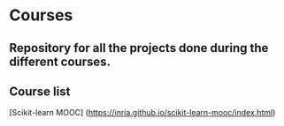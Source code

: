 # Courses
Repository for all the projects done during the different courses.
-----
## Course list
[Scikit-learn MOOC] (https://inria.github.io/scikit-learn-mooc/index.html) 
